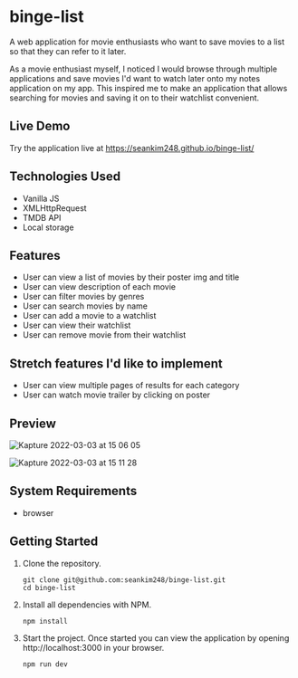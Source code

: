 # binge-list

A web application for movie enthusiasts who want to save movies to a list so that they can refer to it later.

As a movie enthusiast myself, I noticed I would browse through multiple applications and save movies I'd want to watch later onto my notes application on my app. This inspired me to make an application that allows searching for movies and saving it on to their watchlist convenient.

## Live Demo

Try the application live at https://seankim248.github.io/binge-list/

## Technologies Used

 - Vanilla JS
 - XMLHttpRequest
 - TMDB API
 - Local storage

## Features

 - User can view a list of movies by their poster img and title
 - User can view description of each movie
 - User can filter movies by genres
 - User can search movies by name
 - User can add a movie to a watchlist
 - User can view their watchlist
 - User can remove movie from their watchlist

## Stretch features I'd like to implement

 - User can view multiple pages of results for each category
 - User can watch movie trailer by clicking on poster

## Preview

![Kapture 2022-03-03 at 15 06 05](https://user-images.githubusercontent.com/59588689/156668262-a9891a7f-e5f7-48f6-84ab-a901b08a60a0.gif)

![Kapture 2022-03-03 at 15 11 28](https://user-images.githubusercontent.com/59588689/156668601-4b166d42-4d35-4896-90dd-de5e96ef1309.gif)

## System Requirements

 - browser

## Getting Started

1. Clone the repository.

    ```shell
    git clone git@github.com:seankim248/binge-list.git
    cd binge-list
    ```

1. Install all dependencies with NPM.

    ```shell
    npm install
    ```

1. Start the project. Once started you can view the application by opening http://localhost:3000 in your browser.

    ```shell
    npm run dev
    ```

